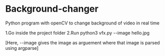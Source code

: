 # Background-changer
Python program with openCV to change background of video in real time

1.Go inside the project folder
2.Run python3 vfx.py --image hello.jpg

[Here, --image gives the image as arguement where that image is parsed using argparse]
